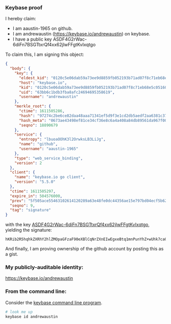 ### Keybase proof

I hereby claim:

  * I am aaustin-1965 on github.
  * I am andrewaustin (https://keybase.io/andrewaustin) on keybase.
  * I have a public key ASDF4G2rWac-6diFn7BSGTtxrQf4xx62jlwFFgtKvIxqtgo

To claim this, I am signing this object:

```json
{
  "body": {
    "key": {
      "eldest_kid": "0120c5e06dab59a73ee9d8859fb052193b71ad07f8c71eb68e5c05160b4abc8c6ab60a",
      "host": "keybase.io",
      "kid": "0120c5e06dab59a73ee9d8859fb052193b71ad07f8c71eb68e5c05160b4abc8c6ab60a",
      "uid": "63bb6c1bdb3fba8afc24694695358619",
      "username": "andrewaustin"
    },
    "merkle_root": {
      "ctime": 1611505286,
      "hash": "97274c2be6ce82daa48aaa71341ef5d9f3e1cd2db5aedf2aa6381c370ceb1c2b290c540152c877bf9a569621d2df5b11555cfb811acf1e0388d80c320b9eb8d5",
      "hash_meta": "0673ae43498ef81ce34cf36e8c6a4a408a84db89561da967f0034d6be652de13",
      "seqno": 18890679
    },
    "service": {
      "entropy": "lbuoaOOhK3l2OrwksLB3LiJg",
      "name": "github",
      "username": "aaustin-1965"
    },
    "type": "web_service_binding",
    "version": 2
  },
  "client": {
    "name": "keybase.io go client",
    "version": "5.5.0"
  },
  "ctime": 1611505297,
  "expire_in": 504576000,
  "prev": "5f505ace55463102614120289a63e48fe0dc44356ae15e797bd04ecf5b6238c4",
  "seqno": 9,
  "tag": "signature"
}
```

with the key [ASDF4G2rWac-6diFn7BSGTtxrQf4xx62jlwFFgtKvIxqtgo](https://keybase.io/andrewaustin), yielding the signature:

```
hKRib2R5hqhkZXRhY2hlZMOpaGFzaF90eXBlCqNrZXnEIwEgxeBtq1mnPunYhZ+wUhk7ca0H+Mceto5cBRYLSryMarYKp3BheWxvYWTESpcCCcQgX1BazlVGMQJhQSAommPkj+DcRDVq4V55e9BOz1tiOMTEIN3iQojOR9KPhtnHyrnTyaxK0vhA06kHYwl5Vs5+3bXxAgHCo3NpZ8RATBp6A9Uf9SnFzKMqkFGhiWw0UC+5Zqap+Hr3QcQ41jkJEFICvwfqJp56sn86UJcw33Ih5G7/CeIDAoXzdm+EBKhzaWdfdHlwZSCkaGFzaIKkdHlwZQildmFsdWXEINgItW6WFmwckFQ3ns2llXU5lXAgr91+gobyHQHCorm7o3RhZ80CAqd2ZXJzaW9uAQ==

```

And finally, I am proving ownership of the github account by posting this as a gist.

### My publicly-auditable identity:

https://keybase.io/andrewaustin

### From the command line:

Consider the [keybase command line program](https://keybase.io/download).

```bash
# look me up
keybase id andrewaustin
```
